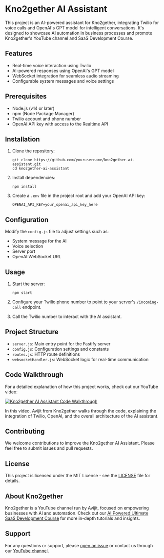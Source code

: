 # Kno2gether AI Assistant

This project is an AI-powered assistant for Kno2gether, integrating Twilio for voice calls and OpenAI's GPT model for intelligent conversations. It's designed to showcase AI automation in business processes and promote Kno2gether's YouTube channel and SaaS Development Course.

## Features

- Real-time voice interaction using Twilio
- AI-powered responses using OpenAI's GPT model
- WebSocket integration for seamless audio streaming
- Configurable system messages and voice settings

## Prerequisites

- Node.js (v14 or later)
- npm (Node Package Manager)
- Twilio account and phone number
- OpenAI API key with access to the Realtime API

## Installation

1. Clone the repository:
   ```
   git clone https://github.com/yourusername/kno2gether-ai-assistant.git
   cd kno2gether-ai-assistant
   ```

2. Install dependencies:
   ```
   npm install
   ```

3. Create a `.env` file in the project root and add your OpenAI API key:
   ```
   OPENAI_API_KEY=your_openai_api_key_here
   ```

## Configuration

Modify the `config.js` file to adjust settings such as:
- System message for the AI
- Voice selection
- Server port
- OpenAI WebSocket URL

## Usage

1. Start the server:
   ```
   npm start
   ```

2. Configure your Twilio phone number to point to your server's `/incoming-call` endpoint.

3. Call the Twilio number to interact with the AI assistant.

## Project Structure

- `server.js`: Main entry point for the Fastify server
- `config.js`: Configuration settings and constants
- `routes.js`: HTTP route definitions
- `websocketHandler.js`: WebSocket logic for real-time communication

## Code Walkthrough

For a detailed explanation of how this project works, check out our YouTube video:

[![Kno2gether AI Assistant Code Walkthrough](http://img.youtube.com/vi/YOUR_VIDEO_ID/0.jpg)](http://www.youtube.com/watch?v=YOUR_VIDEO_ID "Kno2gether AI Assistant Code Walkthrough")

In this video, Avijit from Kno2gether walks through the code, explaining the integration of Twilio, OpenAI, and the overall architecture of the AI assistant.

## Contributing

We welcome contributions to improve the Kno2gether AI Assistant. Please feel free to submit issues and pull requests.

## License

This project is licensed under the MIT License - see the [LICENSE](LICENSE) file for details.

## About Kno2gether

Kno2gether is a YouTube channel run by Avijit, focused on empowering businesses with AI and automation. Check out our [AI Powered Ultimate SaaS Development Course](https://www.youtube.com/c/Kno2gether) for more in-depth tutorials and insights.

## Support

For any questions or support, please [open an issue](https://github.com/yourusername/kno2gether-ai-assistant/issues) or contact us through our [YouTube channel](https://www.youtube.com/c/Kno2gether).